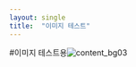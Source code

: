 ```yaml
---
layout: single
title:  "이미지 테스트"
---
```


#이미지 테스트용![content_bg03](F:\SunghoCha-github-blog\SunghoCha.github.io\images\2024-06-01-first\content_bg03.png)
